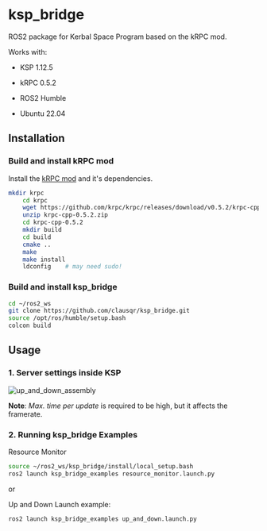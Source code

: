 # ksp_bridge

ROS2 package for Kerbal Space Program based on the kRPC mod.

Works with:  

+ KSP 1.12.5

+ kRPC 0.5.2

+ ROS2 Humble

+ Ubuntu 22.04

## Installation

### Build and install kRPC mod

Install the [kRPC mod](https://github.com/nullprofile/krpc) and it's dependencies.

``` bash
mkdir krpc
    cd krpc
    wget https://github.com/krpc/krpc/releases/download/v0.5.2/krpc-cpp-0.5.2.zip 
    unzip krpc-cpp-0.5.2.zip 
    cd krpc-cpp-0.5.2
    mkdir build
    cd build
    cmake ..
    make 
    make install
    ldconfig    # may need sudo!
```

### Build and install ksp_bridge

``` bash
cd ~/ros2_ws
git clone https://github.com/clausqr/ksp_bridge.git 
source /opt/ros/humble/setup.bash
colcon build 
```

## Usage

### 1. Server settings inside KSP

![up_and_down_assembly](doc/img/server_settings.jpg)

**Note**: *Max. time per update* is required to be high, but it affects the framerate.

### 2. Running ksp_bridge Examples

Resource Monitor

``` bash
source ~/ros2_ws/ksp_bridge/install/local_setup.bash
ros2 launch ksp_bridge_examples resource_monitor.launch.py
```

or

Up and Down Launch example:

``` bash
ros2 launch ksp_bridge_examples up_and_down.launch.py
```
